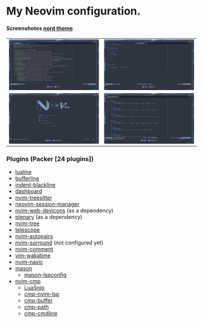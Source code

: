 # My Neovim configuration.
<h4>Screenshotes <a href="https://github.com/shaunsingh/nord.nvim">nord theme</a></h4>

|     |     |
|-----|-----|
|![1st screenshot](https://github.com/DarkSeriusCode/nvim-config/blob/main/screenshots/1.png)|![2nd screenshot](https://github.com/DarkSeriusCode/nvim-config/blob/main/screenshots/2.png)|
|![3rd screenshot](https://github.com/DarkSeriusCode/nvim-config/blob/main/screenshots/3.png)|![4th screenshot](https://github.com/DarkSeriusCode/nvim-config/blob/main/screenshots/4.png)|

### Plugins (Packer [24 plugins])
* [lualine](https://github.com/nvim-lualine/lualine.nvim)
* [bufferline](https://github.com/akinsho/bufferline.nvim)
* [indent-blackline](https://github.com/lukas-reineke/indent-blankline.nvim)
* [dashboard](https://github.com/glepnir/dashboard-nvim)
* [nvim-treesitter](https://github.com/nvim-treesitter/nvim-treesitter)
* [neovim-session-manager](https://github.com/Shatur/neovim-session-manager)
* [nvim-web-devicons](https://github.com/kyazdani42/nvim-web-devicons)  (as a dependency)
* [plenary](https://github.com/nvim-lua/plenary.nvim)  (as a dependency)
* [nvim-tree](https://github.com/nvim-tree/nvim-tree.lua)
* [telescope](https://github.com/nvim-telescope/telescope.nvim)
* [nvim-autopairs](https://github.com/windwp/nvim-autopairs)
* [nvim-surround](https://github.com/kylechui/nvim-surround)  (not configured yet)
* [nvim-comment](https://github.com/terrortylor/nvim-comment)
* [vim-wakatime](https://github.com/wakatime/vim-wakatime)
* [nvim-navic](https://github.com/SmiteshP/nvim-navic)
* [mason](https://github.com/williamboman/mason.nvim)
    + [mason-lspconfig](https://github.com/williamboman/mason-lspconfig.nvim)
* [nvim-cmp](https://github.com/hrsh7th/nvim-cmp)
    + [LuaSnip](https://github.com/L3MON4D3/LuaSnip)
    + [cmp-nvim-lsp](https://github.com/hrsh7th/cmp-nvim-lsp)
    + [cmp-buffer](https://github.com/hrsh7th/cmp-buffer)
    + [cmp-path](https://github.com/hrsh7th/cmp-path)
    + [cmp-cmdline](https://github.com/hrsh7th/cmp-cmdline)

